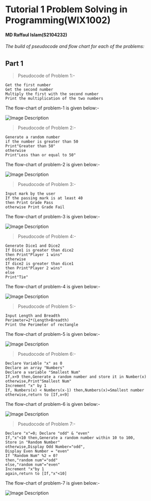 # Tutorial 1 Problem Solving in Programming(WIX1002)
#### MD Raffaul Islam(S2104232)
###### The build of pseudocode and flow chart for each of the problems:
## Part 1
> Pseudocode of Problem 1:-
```
Get the first number
Get the second number
Multiply the first with the second number
Print the multiplication of the two numbers
```
The flow-chart of problem-1 is given below:-

![Image Description](https://github.com/ris7055/practice_repo-7055/blob/fd1fff823076d8e124beb4ea91436d0d6e7aa5fc/flowcharts/Flowchart%20of%20Problem%2001.png)


> Pseudocode of Problem 2:-
```
Generate a random number 
if the number is greater than 50
Print"Greater than 50"
otherwise
Print"Less than or equal to 50"
```
The flow-chart of problem-2 is given below:-

![Image Description](https://github.com/ris7055/practice_repo-7055/blob/fd1fff823076d8e124beb4ea91436d0d6e7aa5fc/flowcharts/Flowchart%20of%20Problem%2002.png)
> Pseudocode of Problem 3:-
```
Input mark by the user
If the passing mark is at least 40
then Print Grade Pass
otherwise Print Grade Fail
```
The flow-chart of problem-3 is given below:-

![Image Description](https://github.com/ris7055/practice_repo-7055/blob/fd1fff823076d8e124beb4ea91436d0d6e7aa5fc/flowcharts/Flowchart%20of%20Problem%2003.png)

> Pseudocode of Problem 4:-
```
Generate Dice1 and Dice2
If Dice1 is greater than dice2
then Print"Player 1 wins"
otherwise
If dice2 is greater than dice1
then Print"Player 2 wins"
else
Print"Tie"
```
The flow-chart of problem-4 is given below:-

![Image Description](https://github.com/ris7055/practice_repo-7055/blob/fd1fff823076d8e124beb4ea91436d0d6e7aa5fc/flowcharts/Flowchart%20of%20Problem%2004.png)


> Pseudocode of Problem 5:-
```
Input Length and Breadth
Perimeter=2*(Length+Breadth)
Print the Perimeter of rectangle
```
The flow-chart of problem-5 is given below:-

![Image Description](https://github.com/ris7055/practice_repo-7055/blob/fd1fff823076d8e124beb4ea91436d0d6e7aa5fc/flowcharts/Flowchart%20of%20Problem%2005.png)

> Pseudocode of Problem 6:- 
```
Declare Variable "x" as 0
Declare an array "Numbers"
Declare a variable "Smallest Num"
If,x<9 then,Generate a random number and store it in Number(x)
otherwise,Print"Smallest Num"
Increment "x" by 1
If, Numbers(x) < Numbers(x-1) then,Numbers(x)=Smallest number
otherwise,return to [If,x<9]
```
The flow-chart of problem-6 is given below:-
>>
![Image Description](https://github.com/ris7055/practice_repo-7055/blob/30ba45c2e38ff093136f6411eedbaf9dd0ac795a/flowcharts/Flowchart%20of%20Problem%2006.png)

>  Pseudocode of Problem 7:-
```
Declare "x"=0; Declare "odd" & "even"
If,"x"<10 then,Generate a random number within 10 to 100,
Store in "Random Number"
otherwise,Display Odd Number="odd",
Display Even Number = "even" 
If "Random Num" %2 = 0?
then,"random num"="odd"
else,"random num"="even"
Increment "x"by 1
again,return to [If,"x"<10]
```
The flow-chart of problem-7 is given below:-

![Image Description](https://github.com/ris7055/practice_repo-7055/blob/3d1c9c90da1d4a7becf7d4f6a74c3dca1881c0c7/flowcharts/Flowchart%20of%20Problem%2007.png)










